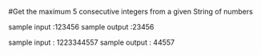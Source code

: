 #Get the maximum 5 consecutive integers from a given String of numbers

sample input :123456
sample output :23456

sample input : 1223344557
sample output : 44557
